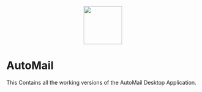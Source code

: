<p align="center">
  <img src="emailapp.ico" width="100" height="100">
</p>

# AutoMail

This Contains all the working versions of the AutoMail Desktop Application.
